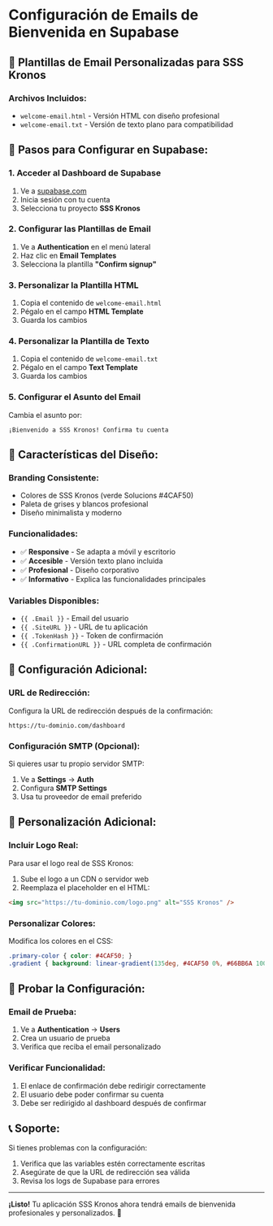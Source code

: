 # Configuración de Emails de Bienvenida en Supabase

## 📧 Plantillas de Email Personalizadas para SSS Kronos

### Archivos Incluidos:
- `welcome-email.html` - Versión HTML con diseño profesional
- `welcome-email.txt` - Versión de texto plano para compatibilidad

## 🚀 Pasos para Configurar en Supabase:

### 1. Acceder al Dashboard de Supabase
1. Ve a [supabase.com](https://supabase.com)
2. Inicia sesión con tu cuenta
3. Selecciona tu proyecto **SSS Kronos**

### 2. Configurar las Plantillas de Email
1. Ve a **Authentication** en el menú lateral
2. Haz clic en **Email Templates**
3. Selecciona la plantilla **"Confirm signup"**

### 3. Personalizar la Plantilla HTML
1. Copia el contenido de `welcome-email.html`
2. Pégalo en el campo **HTML Template**
3. Guarda los cambios

### 4. Personalizar la Plantilla de Texto
1. Copia el contenido de `welcome-email.txt`
2. Pégalo en el campo **Text Template**
3. Guarda los cambios

### 5. Configurar el Asunto del Email
Cambia el asunto por:
```
¡Bienvenido a SSS Kronos! Confirma tu cuenta
```

## 🎨 Características del Diseño:

### **Branding Consistente:**
- Colores de SSS Kronos (verde Solucions #4CAF50)
- Paleta de grises y blancos profesional
- Diseño minimalista y moderno

### **Funcionalidades:**
- ✅ **Responsive** - Se adapta a móvil y escritorio
- ✅ **Accesible** - Versión texto plano incluida
- ✅ **Profesional** - Diseño corporativo
- ✅ **Informativo** - Explica las funcionalidades principales

### **Variables Disponibles:**
- `{{ .Email }}` - Email del usuario
- `{{ .SiteURL }}` - URL de tu aplicación
- `{{ .TokenHash }}` - Token de confirmación
- `{{ .ConfirmationURL }}` - URL completa de confirmación

## 🔧 Configuración Adicional:

### **URL de Redirección:**
Configura la URL de redirección después de la confirmación:
```
https://tu-dominio.com/dashboard
```

### **Configuración SMTP (Opcional):**
Si quieres usar tu propio servidor SMTP:
1. Ve a **Settings** → **Auth**
2. Configura **SMTP Settings**
3. Usa tu proveedor de email preferido

## 📱 Personalización Adicional:

### **Incluir Logo Real:**
Para usar el logo real de SSS Kronos:
1. Sube el logo a un CDN o servidor web
2. Reemplaza el placeholder en el HTML:
```html
<img src="https://tu-dominio.com/logo.png" alt="SSS Kronos" />
```

### **Personalizar Colores:**
Modifica los colores en el CSS:
```css
.primary-color { color: #4CAF50; }
.gradient { background: linear-gradient(135deg, #4CAF50 0%, #66BB6A 100%); }
```

## 🧪 Probar la Configuración:

### **Email de Prueba:**
1. Ve a **Authentication** → **Users**
2. Crea un usuario de prueba
3. Verifica que reciba el email personalizado

### **Verificar Funcionalidad:**
1. El enlace de confirmación debe redirigir correctamente
2. El usuario debe poder confirmar su cuenta
3. Debe ser redirigido al dashboard después de confirmar

## 📞 Soporte:

Si tienes problemas con la configuración:
1. Verifica que las variables estén correctamente escritas
2. Asegúrate de que la URL de redirección sea válida
3. Revisa los logs de Supabase para errores

---

**¡Listo!** Tu aplicación SSS Kronos ahora tendrá emails de bienvenida profesionales y personalizados. 🎉 